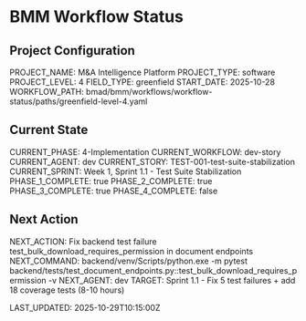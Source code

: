# BMM Workflow Status

## Project Configuration

PROJECT_NAME: M&A Intelligence Platform
PROJECT_TYPE: software
PROJECT_LEVEL: 4
FIELD_TYPE: greenfield
START_DATE: 2025-10-28
WORKFLOW_PATH: bmad/bmm/workflows/workflow-status/paths/greenfield-level-4.yaml

## Current State

CURRENT_PHASE: 4-Implementation
CURRENT_WORKFLOW: dev-story
CURRENT_AGENT: dev
CURRENT_STORY: TEST-001-test-suite-stabilization
CURRENT_SPRINT: Week 1, Sprint 1.1 - Test Suite Stabilization
PHASE_1_COMPLETE: true
PHASE_2_COMPLETE: true
PHASE_3_COMPLETE: true
PHASE_4_COMPLETE: false

## Next Action

NEXT_ACTION: Fix backend test failure test_bulk_download_requires_permission in document endpoints
NEXT_COMMAND: backend/venv/Scripts/python.exe -m pytest backend/tests/test_document_endpoints.py::test_bulk_download_requires_permission -v
NEXT_AGENT: dev
TARGET: Sprint 1.1 - Fix 5 test failures + add 18 coverage tests (8-10 hours)

LAST_UPDATED: 2025-10-29T10:15:00Z
